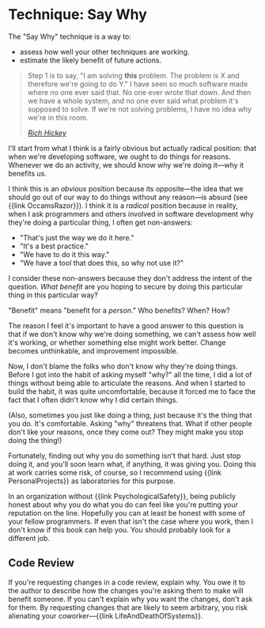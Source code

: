 # Technique: Say Why

The "Say Why" technique is a way to:

- assess how well your other techniques are working.
- estimate the likely benefit of future actions.

> Step 1 is to say, "I am solving **this** problem. The problem is X and therefore we're going to do Y." I have seen so much software made where no one ever said that. No one ever wrote that down. And then we have a whole system, and no one ever said what problem it's supposed to solve. If we're not solving problems, I have no idea why we're in this room.
>
> <cite>[Rich Hickey](https://benchristel.github.io/yt/#https://www.youtube.com/watch?v=f84n5oFoZBc)</cite>

I'll start from what I think is a fairly obvious but actually radical position: that when we're developing software, we ought to do things for reasons. Whenever we do an activity, we should know why we're doing it—why it benefits us.

I think this is an *obvious* position because its opposite—the idea that we should go out of our way to do things without any reason—is absurd (see {{link OccamsRazor}}). I think it is a *radical* position because in reality, when I ask programmers and others involved in software development why they're doing a particular thing, I often get non-answers:

- "That's just the way we do it here."
- "It's a best practice."
- "We have to do it this way."
- "We have a tool that does this, so why not use it?"

I consider these non-answers because they don't address the intent of the question. _What benefit_ are you hoping to secure by doing this particular thing in this particular way?

"Benefit" means "benefit for a _person_." Who benefits? When? How?

The reason I feel it's important to have a good answer to this question is that if we don't know why we're doing something, we can't assess how well it's working, or whether something else might work better. Change becomes unthinkable, and improvement impossible.

Now, I don't blame the folks who don't know why they're doing things. Before I got into the habit of asking myself "why?" all the time, I did a lot of things without being able to articulate the reasons. And when I started to build the habit, it was quite uncomfortable, because it forced me to face the fact that I often didn't know why I did certain things.

(Also, sometimes you just like doing a thing, just because it's the thing that you do. It's comfortable. Asking "why" threatens that. What if other people don't like your reasons, once they come out? They might make you stop doing the thing!)

Fortunately, finding out why you do something isn't that hard. Just stop doing it, and you'll soon learn what, if anything, it was giving you. Doing this at work carries some risk, of course, so I recommend using {{link PersonalProjects}} as laboratories for this purpose.

In an organization without {{link PsychologicalSafety}}, being publicly honest about why you do what you do can feel like you're putting your reputation on the line. Hopefully you can at least be honest with some of your fellow programmers. If even that isn't the case where you work, then I don't know if this book can help you. You should probably look for a different job.

## Code Review

If you're requesting changes in a code review, explain why. You owe it to the author to describe how the changes you're asking them to make will benefit someone. If you can't explain why you want the changes, don't ask for them. By requesting changes that are likely to seem arbitrary, you risk alienating your coworker—{{link LifeAndDeathOfSystems}}.
